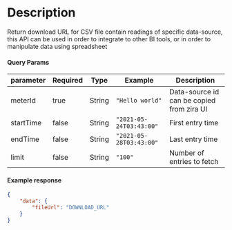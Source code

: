 # Description
Return download URL for CSV file contain readings of specific data-source, 
this API can be used in order to integrate to other BI tools, or in order to manipulate data using spreadsheet

#### Query Params

| parameter | Required | Type   | Example                 | Description                               |
| --------- | -------- | ------ | ----------------------- | ----------------------------------------- |
| meterId   | true     | String | `"Hello world"`         | Data-source id can be copied from zira UI |
| startTime | false    | String | `"2021-05-24T03:43:00"` | First entry time                          |
| endTime   | false    | String | `"2021-05-28T03:43:00"` | Last entry time                           |
| limit     | false    | String | `"100"`                 | Number of entries to fetch                |
                                                        
#### Example response

```json
{
    "data": {
        "fileUrl": "DOWNLOAD_URL"
    }
}

```
